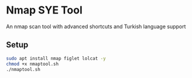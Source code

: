 # Nmap SYE Tool

An nmap scan tool with advanced shortcuts and Turkish language support

## Setup
```bash
sudo apt install nmap figlet lolcat -y
chmod +x nmaptool.sh
./nmaptool.sh
```
